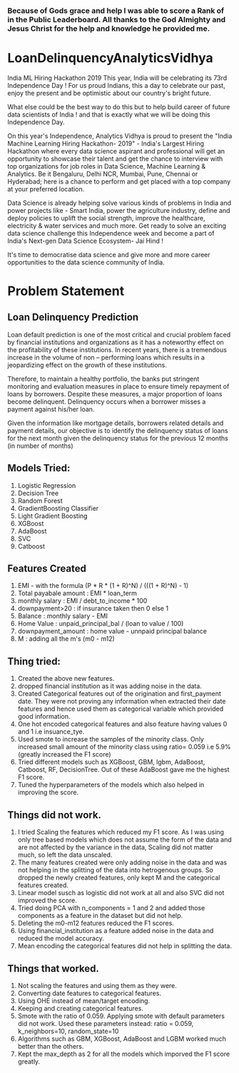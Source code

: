 ### Because of Gods grace and help I was able to score a Rank of  in the Public Leaderboard. All thanks to the God Almighty and Jesus Christ for the help and knowledge he provided me.

# LoanDelinquencyAnalyticsVidhya
India ML Hiring Hackathon 2019
This year, India will be celebrating its 73rd Independence Day !  For us proud Indians, this a day to celebrate our past, enjoy the present and be optimistic about our country's bright future.
 
What else could be the best way to do this but to help build career of future data scientists of India ! and that is exactly what we will be doing this Independence Day.
 
On this year's Independence, Analytics Vidhya is proud to present the "India Machine Learning Hiring Hackathon- 2019" - India's Largest Hiring Hackathon where every data science aspirant and professional will get an opportunity to showcase their talent and get the chance to interview with top organizations for job roles in Data Science, Machine Learning & Analytics. Be it Bengaluru, Delhi NCR, Mumbai, Pune, Chennai or Hyderabad; here is a chance to perform and get placed with a top company at your preferred location.
 
Data Science is already helping solve various kinds of problems in India and power projects like - Smart India, power the agriculture industry, define and deploy policies to uplift the social strength, improve the healthcare, electricity & water services and much more.  Get ready to solve an exciting data science challenge this Independence week and become a part of India's Next-gen Data Science Ecosystem- Jai Hind !
 
It's time to democratise data science and give more and more career opportunities to the data science community of India.

# Problem Statement
## Loan Delinquency Prediction
Loan default prediction is one of the most critical and crucial problem faced by financial institutions and organizations as it has a noteworthy effect on the profitability of these institutions. In recent years, there is a tremendous increase in the volume of non – performing loans which results in a jeopardizing effect on the growth of these institutions.
 
Therefore, to maintain a healthy portfolio, the banks put stringent monitoring and evaluation measures in place to ensure timely repayment of loans by borrowers. Despite these measures, a major proportion of loans become delinquent. Delinquency occurs when a borrower misses a payment against his/her loan.

Given the information like mortgage details, borrowers related details and payment details, our objective is to identify the delinquency status of loans for the next month given the delinquency status for the previous 12 months (in number of months)



## Models Tried:
1. Logistic Regression
2. Decision Tree
3. Random Forest
4. GradientBoosting Classifier
5. Light Gradient Boosting
6. XGBoost
7. AdaBoost
8. SVC
9. Catboost

## Features Created
1. EMI - with the formula   (P * R * (1 + R)^N) / (((1 + R)^N) - 1)
2. Total payabale amount : EMI * loan_term
3. monthly salary : EMI / debt_to_income * 100
4. downpayment>20 : if insurance taken then 0 else 1
5. Balance : monthly salary - EMI
6. Home Value : unpaid_principal_bal / (loan to value / 100) 
7. downpayment_amount : home value - unnpaid principal balance
8. M : adding all the m's (m0 - m12)

## Thing tried:
1. Created the above new features.
2. dropped financial institution as it was adding noise in the data.
3. Created Categorical features out of the origination and first_payment date. They were not proving any information when extracted their date features and hence used them as categorical variable which provided good information.
4. One hot encoded categorical features and also feature having values 0 and 1 i.e insuance_tye.
5. Used smote to increase the samples of the minority class. Only increased small amount of the minority class using ratio= 0.059 i.e 5.9% (greatly increased the F1 score)
7. Tried different models such as XGBoost, GBM, lgbm, AdaBoost, Catboost, RF, DecisionTree. Out of these AdaBoost gave me the highest F1 score.
8. Tuned the hyperparameters of the models which also helped in improving the score.

## Things did not work.
1. I tried Scaling the features which reduced my F1 score. As I was using only tree based models which does not assume the form of the data and are not affected by the variance in the data, Scaling did not matter much, so left the data unscaled.
2. The many features created were only adding noise in the data and was not helping in the splitting of the data into hetrogenous groups. So dropped the newly created features, only kept M and the categorical features created.
3. Linear model susch as logistic did not work at all and also SVC did not improved the score.
4. Tried doing PCA with n_components = 1 and 2 and added those components as a feature in the dataset but did not help.
5. Deleting the m0-m12 features reduced the F1 scores.
6. Using financial_institution as a feature added noise in the data and reduced the model accuracy.
7. Mean encoding the categorical features did not help in splitting the  data.

## Things that worked.
1. Not scaling the features and using them as they were.
2. Converting date features to categorical features.
3. Using OHE instead of mean/target encoding.
4. Keeping and creating categorical features.
5. Smote with the ratio of 0.059. Applying smote with default parameters did not work. Used these parameters instead:
ratio = 0.059, k_neighbors=10, random_state=10
6. Algorithms such as GBM, XGBoost, AdaBoost and LGBM worked much better than the others.
7. Kept the max_depth as 2 for all the models which imporved the F1 score greatly.
